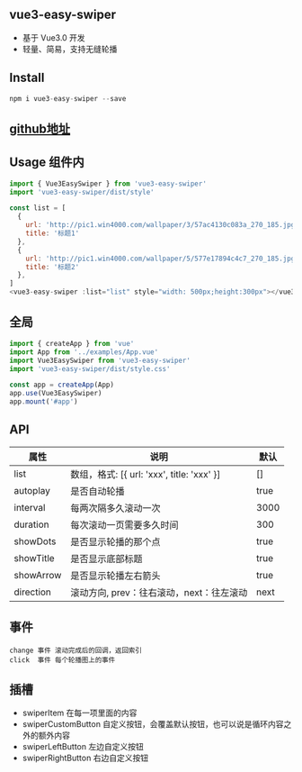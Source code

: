 ## vue3-easy-swiper

*   基于 Vue3.0 开发
*   轻量、简易，支持无缝轮播

## Install

```javascript
npm i vue3-easy-swiper --save
```

## [github地址](https://github.com/yezipi/vue3-easy-swiper)

## Usage 组件内

```javascript
import { Vue3EasySwiper } from 'vue3-easy-swiper'
import 'vue3-easy-swiper/dist/style'

const list = [
  {
    url: 'http://pic1.win4000.com/wallpaper/3/57ac4130c083a_270_185.jpg',
    title: '标题1'
  },
  {
    url: 'http://pic1.win4000.com/wallpaper/5/577e17894c4c7_270_185.jpg',
    title: '标题2'
  },
]
<vue3-easy-swiper :list="list" style="width: 500px;height:300px"></vue3-easy-swiper>
```

## 全局

```javascript
import { createApp } from 'vue'
import App from '../examples/App.vue'
import Vue3EasySwiper from 'vue3-easy-swiper'
import 'vue3-easy-swiper/dist/style.css'

const app = createApp(App)
app.use(Vue3EasySwiper)
app.mount('#app')
```

## API

| 属性          | 说明                     | 默认 |
| ------------- | ------------------------ | ---- |
| list      | 数组，格式: [{ url: 'xxx', title: 'xxx' }]             | [] |
| autoplay      | 是否自动轮播             | true |
| interval      | 每两次隔多久滚动一次     | 3000 |
| duration      | 每次滚动一页需要多久时间 | 300  |
| showDots | 是否显示轮播的那个点     | true |
| showTitle | 是否显示底部标题     | true |
| showArrow | 是否显示轮播左右箭头     | true |
| direction | 滚动方向, prev：往右滚动，next：往左滚动    | next |

## 事件

```
change 事件 滚动完成后的回调，返回索引
click  事件 每个轮播图上的事件
```

## 插槽

*   swiperItem  在每一项里面的内容
*   swiperCustomButton 自定义按钮，会覆盖默认按钮，也可以说是循环内容之外的额外内容
*   swiperLeftButton 左边自定义按钮
*   swiperRightButton 右边自定义按钮
